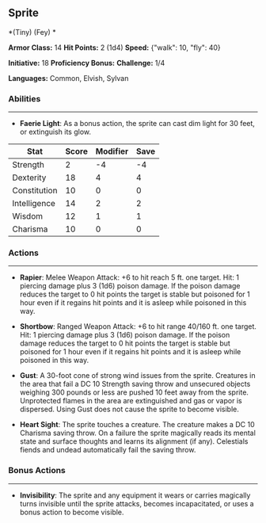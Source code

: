 ## Sprite
*(Tiny) (Fey) *

**Armor Class:** 14
**Hit Points:** 2 (1d4)
**Speed:** {"walk": 10, "fly": 40}

**Initiative:** 18
**Proficiency Bonus:**
**Challenge:** 1/4

**Languages:** Common, Elvish, Sylvan

### Abilities
 --- 
- **Faerie Light**: As a bonus action, the sprite can cast dim light for 30 feet, or extinguish its glow.



| Stat | Score | Modifier | Save |
| ---- | ---- | ---- | ---- |
| Strength | 2 | -4 | -4 |
| Dexterity | 18 | 4 | 4 |
| Constitution | 10 | 0 | 0 |
| Intelligence | 14 | 2 | 2 |
| Wisdom | 12 | 1 | 1 |
| Charisma | 10 | 0 | 0 |

### Actions
 --- 
- **Rapier**: Melee Weapon Attack: +6 to hit  reach 5 ft.  one target. Hit: 1 piercing damage plus 3 (1d6) poison damage. If the poison damage reduces the target to 0 hit points  the target is stable but poisoned for 1 hour  even if it regains hit points  and it is asleep while poisoned in this way.

- **Shortbow**: Ranged Weapon Attack: +6 to hit  range 40/160 ft.  one target. Hit: 1 piercing damage plus 3 (1d6) poison damage. If the poison damage reduces the target to 0 hit points  the target is stable but poisoned for 1 hour  even if it regains hit points  and it is asleep while poisoned in this way.

- **Gust**: A 30-foot cone of strong wind issues from the sprite. Creatures in the area that fail a DC 10 Strength saving throw  and unsecured objects weighing 300 pounds or less  are pushed 10 feet away from the sprite. Unprotected flames in the area are extinguished and gas or vapor is dispersed. Using Gust does not cause the sprite to become visible.

- **Heart Sight**: The sprite touches a creature. The creature makes a DC 10 Charisma saving throw. On a failure  the sprite magically reads its mental state and surface thoughts and learns its alignment (if any). Celestials  fiends  and undead automatically fail the saving throw.

### Bonus Actions
 --- 
- **Invisibility**: The sprite and any equipment it wears or carries magically turns invisible until the sprite attacks, becomes incapacitated, or uses a bonus action to become visible.

